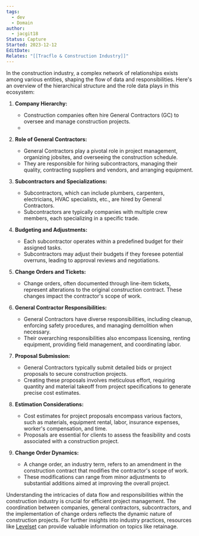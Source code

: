 ```yaml
---
tags:
  - dev
  - Domain
author:
  - jacgit18
Status: Capture
Started: 2023-12-12
EditDate: 
Relates: "[[Tracflo & Construction Industry]]"
---
```

In the construction industry, a complex network of relationships exists among various entities, shaping the flow of data and responsibilities. Here's an overview of the hierarchical structure and the role data plays in this ecosystem:

1. **Company Hierarchy:**
   - Construction companies often hire General Contractors (GC) to oversee and manage construction projects.
   - 

2. **Role of General Contractors:**
   - General Contractors play a pivotal role in project management, organizing jobsites, and overseeing the construction schedule.
   - They are responsible for hiring subcontractors, managing their quality, contracting suppliers and vendors, and arranging equipment.

3. **Subcontractors and Specializations:**
   - Subcontractors, which can include plumbers, carpenters, electricians, HVAC specialists, etc., are hired by General Contractors.
   - Subcontractors are typically companies with multiple crew members, each specializing in a specific trade.

4. **Budgeting and Adjustments:**
   - Each subcontractor operates within a predefined budget for their assigned tasks.
   - Subcontractors may adjust their budgets if they foresee potential overruns, leading to approval reviews and negotiations.

5. **Change Orders and Tickets:**
   - Change orders, often documented through line-item tickets, represent alterations to the original construction contract. These changes impact the contractor's scope of work.

6. **General Contractor Responsibilities:**
   - General Contractors have diverse responsibilities, including cleanup, enforcing safety procedures, and managing demolition when necessary.
   - Their overarching responsibilities also encompass licensing, renting equipment, providing field management, and coordinating labor.

7. **Proposal Submission:**
   - General Contractors typically submit detailed bids or project proposals to secure construction projects.
   - Creating these proposals involves meticulous effort, requiring quantity and material takeoff from project specifications to generate precise cost estimates.

8. **Estimation Considerations:**
   - Cost estimates for project proposals encompass various factors, such as materials, equipment rental, labor, insurance expenses, worker's compensation, and time.
   - Proposals are essential for clients to assess the feasibility and costs associated with a construction project.

9. **Change Order Dynamics:**
   - A change order, an industry term, refers to an amendment in the construction contract that modifies the contractor's scope of work.
   - These modifications can range from minor adjustments to substantial additions aimed at improving the overall project.

Understanding the intricacies of data flow and responsibilities within the construction industry is crucial for efficient project management. The coordination between companies, general contractors, subcontractors, and the implementation of change orders reflects the dynamic nature of construction projects. For further insights into industry practices, resources like [Levelset](https://www.levelset.com/retainage/) can provide valuable information on topics like retainage.